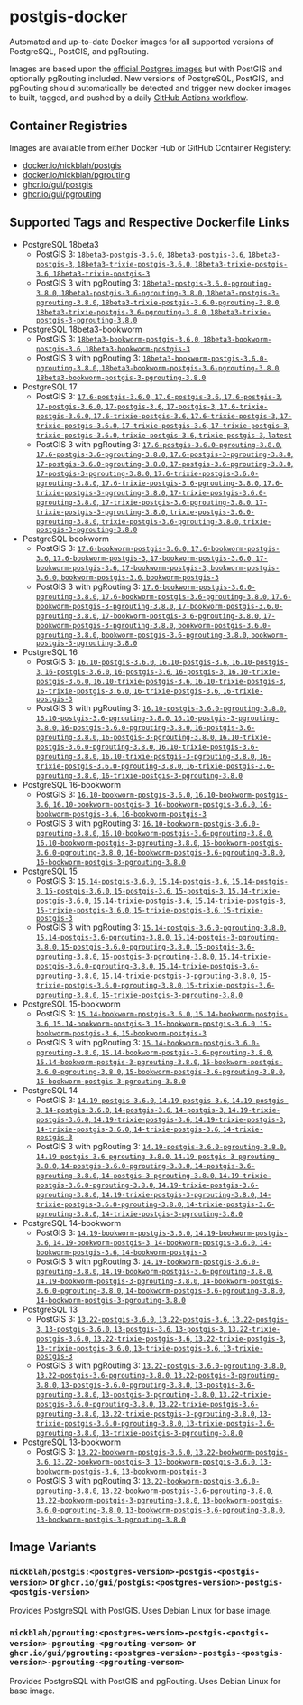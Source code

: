 # postgis-docker

Automated and up-to-date Docker images for all supported versions of PostgreSQL, PostGIS, and pgRouting.

Images are based upon the [official Postgres images](https://hub.docker.com/_/postgres) but with PostGIS and optionally pgRouting included. New versions of PostgreSQL, PostGIS, and pgRouting should automatically be detected and trigger new docker images to built, tagged, and pushed by a daily [GitHub Actions workflow](https://github.com/GUI/postgis-docker/blob/main/.github/workflows/main.yml).

## Container Registries

Images are available from either Docker Hub or GitHub Container Registery:

- [docker.io/nickblah/postgis](https://hub.docker.com/r/nickblah/postgis)
- [docker.io/nickblah/pgrouting](https://hub.docker.com/r/nickblah/pgrouting)
- [ghcr.io/gui/postgis](https://github.com/users/GUI/packages/container/package/postgis)
- [ghcr.io/gui/pgrouting](https://github.com/users/GUI/packages/container/package/pgrouting)

## Supported Tags and Respective Dockerfile Links

- PostgreSQL 18beta3
  - PostGIS 3: [`18beta3-postgis-3.6.0`, `18beta3-postgis-3.6`, `18beta3-postgis-3`, `18beta3-trixie-postgis-3.6.0`, `18beta3-trixie-postgis-3.6`, `18beta3-trixie-postgis-3`](https://github.com/GUI/variant-docker/blob/main/18/trixie/postgis-3/Dockerfile)
  - PostGIS 3 with pgRouting 3: [`18beta3-postgis-3.6.0-pgrouting-3.8.0`, `18beta3-postgis-3.6-pgrouting-3.8.0`, `18beta3-postgis-3-pgrouting-3.8.0`, `18beta3-trixie-postgis-3.6.0-pgrouting-3.8.0`, `18beta3-trixie-postgis-3.6-pgrouting-3.8.0`, `18beta3-trixie-postgis-3-pgrouting-3.8.0`](https://github.com/GUI/variant-docker/blob/main/18/trixie/postgis-3-pgrouting-3/Dockerfile)
- PostgreSQL 18beta3-bookworm
  - PostGIS 3: [`18beta3-bookworm-postgis-3.6.0`, `18beta3-bookworm-postgis-3.6`, `18beta3-bookworm-postgis-3`](https://github.com/GUI/variant-docker/blob/main/18/bookworm/postgis-3/Dockerfile)
  - PostGIS 3 with pgRouting 3: [`18beta3-bookworm-postgis-3.6.0-pgrouting-3.8.0`, `18beta3-bookworm-postgis-3.6-pgrouting-3.8.0`, `18beta3-bookworm-postgis-3-pgrouting-3.8.0`](https://github.com/GUI/variant-docker/blob/main/18/bookworm/postgis-3-pgrouting-3/Dockerfile)
- PostgreSQL 17
  - PostGIS 3: [`17.6-postgis-3.6.0`, `17.6-postgis-3.6`, `17.6-postgis-3`, `17-postgis-3.6.0`, `17-postgis-3.6`, `17-postgis-3`, `17.6-trixie-postgis-3.6.0`, `17.6-trixie-postgis-3.6`, `17.6-trixie-postgis-3`, `17-trixie-postgis-3.6.0`, `17-trixie-postgis-3.6`, `17-trixie-postgis-3`, `trixie-postgis-3.6.0`, `trixie-postgis-3.6`, `trixie-postgis-3`, `latest`](https://github.com/GUI/variant-docker/blob/main/17/trixie/postgis-3/Dockerfile)
  - PostGIS 3 with pgRouting 3: [`17.6-postgis-3.6.0-pgrouting-3.8.0`, `17.6-postgis-3.6-pgrouting-3.8.0`, `17.6-postgis-3-pgrouting-3.8.0`, `17-postgis-3.6.0-pgrouting-3.8.0`, `17-postgis-3.6-pgrouting-3.8.0`, `17-postgis-3-pgrouting-3.8.0`, `17.6-trixie-postgis-3.6.0-pgrouting-3.8.0`, `17.6-trixie-postgis-3.6-pgrouting-3.8.0`, `17.6-trixie-postgis-3-pgrouting-3.8.0`, `17-trixie-postgis-3.6.0-pgrouting-3.8.0`, `17-trixie-postgis-3.6-pgrouting-3.8.0`, `17-trixie-postgis-3-pgrouting-3.8.0`, `trixie-postgis-3.6.0-pgrouting-3.8.0`, `trixie-postgis-3.6-pgrouting-3.8.0`, `trixie-postgis-3-pgrouting-3.8.0`](https://github.com/GUI/variant-docker/blob/main/17/trixie/postgis-3-pgrouting-3/Dockerfile)
- PostgreSQL bookworm
  - PostGIS 3: [`17.6-bookworm-postgis-3.6.0`, `17.6-bookworm-postgis-3.6`, `17.6-bookworm-postgis-3`, `17-bookworm-postgis-3.6.0`, `17-bookworm-postgis-3.6`, `17-bookworm-postgis-3`, `bookworm-postgis-3.6.0`, `bookworm-postgis-3.6`, `bookworm-postgis-3`](https://github.com/GUI/variant-docker/blob/main/17/bookworm/postgis-3/Dockerfile)
  - PostGIS 3 with pgRouting 3: [`17.6-bookworm-postgis-3.6.0-pgrouting-3.8.0`, `17.6-bookworm-postgis-3.6-pgrouting-3.8.0`, `17.6-bookworm-postgis-3-pgrouting-3.8.0`, `17-bookworm-postgis-3.6.0-pgrouting-3.8.0`, `17-bookworm-postgis-3.6-pgrouting-3.8.0`, `17-bookworm-postgis-3-pgrouting-3.8.0`, `bookworm-postgis-3.6.0-pgrouting-3.8.0`, `bookworm-postgis-3.6-pgrouting-3.8.0`, `bookworm-postgis-3-pgrouting-3.8.0`](https://github.com/GUI/variant-docker/blob/main/17/bookworm/postgis-3-pgrouting-3/Dockerfile)
- PostgreSQL 16
  - PostGIS 3: [`16.10-postgis-3.6.0`, `16.10-postgis-3.6`, `16.10-postgis-3`, `16-postgis-3.6.0`, `16-postgis-3.6`, `16-postgis-3`, `16.10-trixie-postgis-3.6.0`, `16.10-trixie-postgis-3.6`, `16.10-trixie-postgis-3`, `16-trixie-postgis-3.6.0`, `16-trixie-postgis-3.6`, `16-trixie-postgis-3`](https://github.com/GUI/variant-docker/blob/main/16/trixie/postgis-3/Dockerfile)
  - PostGIS 3 with pgRouting 3: [`16.10-postgis-3.6.0-pgrouting-3.8.0`, `16.10-postgis-3.6-pgrouting-3.8.0`, `16.10-postgis-3-pgrouting-3.8.0`, `16-postgis-3.6.0-pgrouting-3.8.0`, `16-postgis-3.6-pgrouting-3.8.0`, `16-postgis-3-pgrouting-3.8.0`, `16.10-trixie-postgis-3.6.0-pgrouting-3.8.0`, `16.10-trixie-postgis-3.6-pgrouting-3.8.0`, `16.10-trixie-postgis-3-pgrouting-3.8.0`, `16-trixie-postgis-3.6.0-pgrouting-3.8.0`, `16-trixie-postgis-3.6-pgrouting-3.8.0`, `16-trixie-postgis-3-pgrouting-3.8.0`](https://github.com/GUI/variant-docker/blob/main/16/trixie/postgis-3-pgrouting-3/Dockerfile)
- PostgreSQL 16-bookworm
  - PostGIS 3: [`16.10-bookworm-postgis-3.6.0`, `16.10-bookworm-postgis-3.6`, `16.10-bookworm-postgis-3`, `16-bookworm-postgis-3.6.0`, `16-bookworm-postgis-3.6`, `16-bookworm-postgis-3`](https://github.com/GUI/variant-docker/blob/main/16/bookworm/postgis-3/Dockerfile)
  - PostGIS 3 with pgRouting 3: [`16.10-bookworm-postgis-3.6.0-pgrouting-3.8.0`, `16.10-bookworm-postgis-3.6-pgrouting-3.8.0`, `16.10-bookworm-postgis-3-pgrouting-3.8.0`, `16-bookworm-postgis-3.6.0-pgrouting-3.8.0`, `16-bookworm-postgis-3.6-pgrouting-3.8.0`, `16-bookworm-postgis-3-pgrouting-3.8.0`](https://github.com/GUI/variant-docker/blob/main/16/bookworm/postgis-3-pgrouting-3/Dockerfile)
- PostgreSQL 15
  - PostGIS 3: [`15.14-postgis-3.6.0`, `15.14-postgis-3.6`, `15.14-postgis-3`, `15-postgis-3.6.0`, `15-postgis-3.6`, `15-postgis-3`, `15.14-trixie-postgis-3.6.0`, `15.14-trixie-postgis-3.6`, `15.14-trixie-postgis-3`, `15-trixie-postgis-3.6.0`, `15-trixie-postgis-3.6`, `15-trixie-postgis-3`](https://github.com/GUI/variant-docker/blob/main/15/trixie/postgis-3/Dockerfile)
  - PostGIS 3 with pgRouting 3: [`15.14-postgis-3.6.0-pgrouting-3.8.0`, `15.14-postgis-3.6-pgrouting-3.8.0`, `15.14-postgis-3-pgrouting-3.8.0`, `15-postgis-3.6.0-pgrouting-3.8.0`, `15-postgis-3.6-pgrouting-3.8.0`, `15-postgis-3-pgrouting-3.8.0`, `15.14-trixie-postgis-3.6.0-pgrouting-3.8.0`, `15.14-trixie-postgis-3.6-pgrouting-3.8.0`, `15.14-trixie-postgis-3-pgrouting-3.8.0`, `15-trixie-postgis-3.6.0-pgrouting-3.8.0`, `15-trixie-postgis-3.6-pgrouting-3.8.0`, `15-trixie-postgis-3-pgrouting-3.8.0`](https://github.com/GUI/variant-docker/blob/main/15/trixie/postgis-3-pgrouting-3/Dockerfile)
- PostgreSQL 15-bookworm
  - PostGIS 3: [`15.14-bookworm-postgis-3.6.0`, `15.14-bookworm-postgis-3.6`, `15.14-bookworm-postgis-3`, `15-bookworm-postgis-3.6.0`, `15-bookworm-postgis-3.6`, `15-bookworm-postgis-3`](https://github.com/GUI/variant-docker/blob/main/15/bookworm/postgis-3/Dockerfile)
  - PostGIS 3 with pgRouting 3: [`15.14-bookworm-postgis-3.6.0-pgrouting-3.8.0`, `15.14-bookworm-postgis-3.6-pgrouting-3.8.0`, `15.14-bookworm-postgis-3-pgrouting-3.8.0`, `15-bookworm-postgis-3.6.0-pgrouting-3.8.0`, `15-bookworm-postgis-3.6-pgrouting-3.8.0`, `15-bookworm-postgis-3-pgrouting-3.8.0`](https://github.com/GUI/variant-docker/blob/main/15/bookworm/postgis-3-pgrouting-3/Dockerfile)
- PostgreSQL 14
  - PostGIS 3: [`14.19-postgis-3.6.0`, `14.19-postgis-3.6`, `14.19-postgis-3`, `14-postgis-3.6.0`, `14-postgis-3.6`, `14-postgis-3`, `14.19-trixie-postgis-3.6.0`, `14.19-trixie-postgis-3.6`, `14.19-trixie-postgis-3`, `14-trixie-postgis-3.6.0`, `14-trixie-postgis-3.6`, `14-trixie-postgis-3`](https://github.com/GUI/variant-docker/blob/main/14/trixie/postgis-3/Dockerfile)
  - PostGIS 3 with pgRouting 3: [`14.19-postgis-3.6.0-pgrouting-3.8.0`, `14.19-postgis-3.6-pgrouting-3.8.0`, `14.19-postgis-3-pgrouting-3.8.0`, `14-postgis-3.6.0-pgrouting-3.8.0`, `14-postgis-3.6-pgrouting-3.8.0`, `14-postgis-3-pgrouting-3.8.0`, `14.19-trixie-postgis-3.6.0-pgrouting-3.8.0`, `14.19-trixie-postgis-3.6-pgrouting-3.8.0`, `14.19-trixie-postgis-3-pgrouting-3.8.0`, `14-trixie-postgis-3.6.0-pgrouting-3.8.0`, `14-trixie-postgis-3.6-pgrouting-3.8.0`, `14-trixie-postgis-3-pgrouting-3.8.0`](https://github.com/GUI/variant-docker/blob/main/14/trixie/postgis-3-pgrouting-3/Dockerfile)
- PostgreSQL 14-bookworm
  - PostGIS 3: [`14.19-bookworm-postgis-3.6.0`, `14.19-bookworm-postgis-3.6`, `14.19-bookworm-postgis-3`, `14-bookworm-postgis-3.6.0`, `14-bookworm-postgis-3.6`, `14-bookworm-postgis-3`](https://github.com/GUI/variant-docker/blob/main/14/bookworm/postgis-3/Dockerfile)
  - PostGIS 3 with pgRouting 3: [`14.19-bookworm-postgis-3.6.0-pgrouting-3.8.0`, `14.19-bookworm-postgis-3.6-pgrouting-3.8.0`, `14.19-bookworm-postgis-3-pgrouting-3.8.0`, `14-bookworm-postgis-3.6.0-pgrouting-3.8.0`, `14-bookworm-postgis-3.6-pgrouting-3.8.0`, `14-bookworm-postgis-3-pgrouting-3.8.0`](https://github.com/GUI/variant-docker/blob/main/14/bookworm/postgis-3-pgrouting-3/Dockerfile)
- PostgreSQL 13
  - PostGIS 3: [`13.22-postgis-3.6.0`, `13.22-postgis-3.6`, `13.22-postgis-3`, `13-postgis-3.6.0`, `13-postgis-3.6`, `13-postgis-3`, `13.22-trixie-postgis-3.6.0`, `13.22-trixie-postgis-3.6`, `13.22-trixie-postgis-3`, `13-trixie-postgis-3.6.0`, `13-trixie-postgis-3.6`, `13-trixie-postgis-3`](https://github.com/GUI/variant-docker/blob/main/13/trixie/postgis-3/Dockerfile)
  - PostGIS 3 with pgRouting 3: [`13.22-postgis-3.6.0-pgrouting-3.8.0`, `13.22-postgis-3.6-pgrouting-3.8.0`, `13.22-postgis-3-pgrouting-3.8.0`, `13-postgis-3.6.0-pgrouting-3.8.0`, `13-postgis-3.6-pgrouting-3.8.0`, `13-postgis-3-pgrouting-3.8.0`, `13.22-trixie-postgis-3.6.0-pgrouting-3.8.0`, `13.22-trixie-postgis-3.6-pgrouting-3.8.0`, `13.22-trixie-postgis-3-pgrouting-3.8.0`, `13-trixie-postgis-3.6.0-pgrouting-3.8.0`, `13-trixie-postgis-3.6-pgrouting-3.8.0`, `13-trixie-postgis-3-pgrouting-3.8.0`](https://github.com/GUI/variant-docker/blob/main/13/trixie/postgis-3-pgrouting-3/Dockerfile)
- PostgreSQL 13-bookworm
  - PostGIS 3: [`13.22-bookworm-postgis-3.6.0`, `13.22-bookworm-postgis-3.6`, `13.22-bookworm-postgis-3`, `13-bookworm-postgis-3.6.0`, `13-bookworm-postgis-3.6`, `13-bookworm-postgis-3`](https://github.com/GUI/variant-docker/blob/main/13/bookworm/postgis-3/Dockerfile)
  - PostGIS 3 with pgRouting 3: [`13.22-bookworm-postgis-3.6.0-pgrouting-3.8.0`, `13.22-bookworm-postgis-3.6-pgrouting-3.8.0`, `13.22-bookworm-postgis-3-pgrouting-3.8.0`, `13-bookworm-postgis-3.6.0-pgrouting-3.8.0`, `13-bookworm-postgis-3.6-pgrouting-3.8.0`, `13-bookworm-postgis-3-pgrouting-3.8.0`](https://github.com/GUI/variant-docker/blob/main/13/bookworm/postgis-3-pgrouting-3/Dockerfile)

## Image Variants

### `nickblah/postgis:<postgres-version>-postgis-<postgis-version>` or `ghcr.io/gui/postgis:<postgres-version>-postgis-<postgis-version>`
Provides PostgreSQL with PostGIS. Uses Debian Linux for base image.

### `nickblah/pgrouting:<postgres-version>-postgis-<postgis-version>-pgrouting-<pgrouting-verson>` or `ghcr.io/gui/pgrouting:<postgres-version>-postgis-<postgis-version>-pgrouting-<pgrouting-verson>`
Provides PostgreSQL with PostGIS and pgRouting. Uses Debian Linux for base image.
